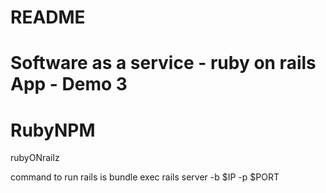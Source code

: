 
# README

Software as a service - ruby on rails App - Demo 3
=======
# RubyNPM
rubyONrailz

command to run rails is
bundle exec rails server -b $IP -p $PORT




